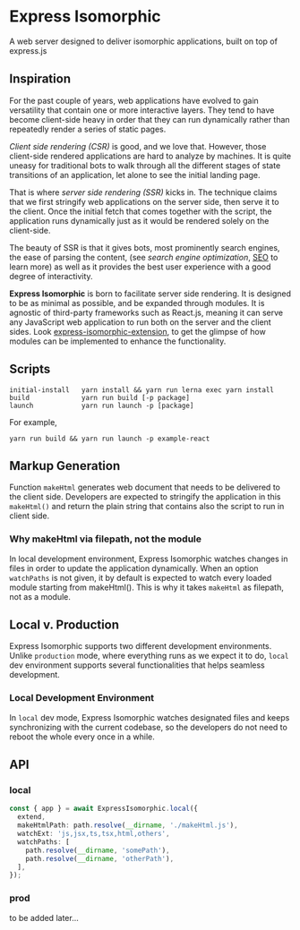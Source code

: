# Express Isomorphic
A web server designed to deliver isomorphic applications, built on top of express.js

## Inspiration
For the past couple of years, web applications have evolved to gain versatility that contain one or more interactive layers. They tend to have become client-side heavy in order that they can run dynamically rather than repeatedly render a series of static pages.

*Client side rendering (CSR)* is good, and we love that. However, those client-side rendered applications are hard to analyze by machines. It is quite uneasy for traditional bots to walk through all the different stages of state transitions of an application, let alone to see the initial landing page.

That is where *server side rendering (SSR)* kicks in. The technique claims that we first stringify web applications on the server side, then serve it to the client. Once the initial fetch that comes together with the script, the application runs dynamically just as it would be rendered solely on the client-side.

The beauty of SSR is that it gives bots, most prominently search engines, the ease of parsing the content, (see *search engine optimization*, [SEO](https://en.wikipedia.org/wiki/Search_engine_optimization) to learn more) as well as it provides the best user experience with a good degree of interactivity.

**Express Isomorphic** is born to facilitate server side rendering. It is designed to be as minimal as possible, and be expanded through modules. It is agnostic of third-party frameworks such as React.js, meaning it can serve any JavaScript web application to run both on the server and the client sides. Look [express-isomorphic-extension](https://github.com/eldeni/express-isomorphic/tree/master/packages/express-isomorphic-extension), to get the glimpse of how modules can be implemented to enhance the functionality.

## Scripts
```
initial-install   yarn install && yarn run lerna exec yarn install
build             yarn run build [-p package]
launch            yarn run launch -p [package]
```

For example,
```
yarn run build && yarn run launch -p example-react
```

## Markup Generation
Function `makeHtml` generates web document that needs to be delivered to the client side. Developers are expected to stringify the application in this `makeHtml()` and return the plain string that contains also the script to run in client side.

### Why makeHtml via filepath, not the module
In local development environment, Express Isomorphic watches changes in files in order to update the application dynamically. When an option `watchPaths` is not given, it by default is expected to watch every loaded module starting from makeHtml(). This is why it takes `makeHtml` as filepath, not as a module.

## Local v. Production
Express Isomorphic supports two different development environments. Unlike `production` mode, where everything runs as we expect it to do, `local` dev environment supports several functionalities that helps seamless development.

### Local Development Environment
In `local` dev mode, Express Isomorphic watches designated files and keeps synchronizing with the current codebase, so the developers do not need to reboot the whole every once in a while.

## API
### local
```typescript
const { app } = await ExpressIsomorphic.local({
  extend,
  makeHtmlPath: path.resolve(__dirname, './makeHtml.js'),
  watchExt: 'js,jsx,ts,tsx,html,others',
  watchPaths: [
    path.resolve(__dirname, 'somePath'),
    path.resolve(__dirname, 'otherPath'),
  ],
});
```

### prod
to be added later...
